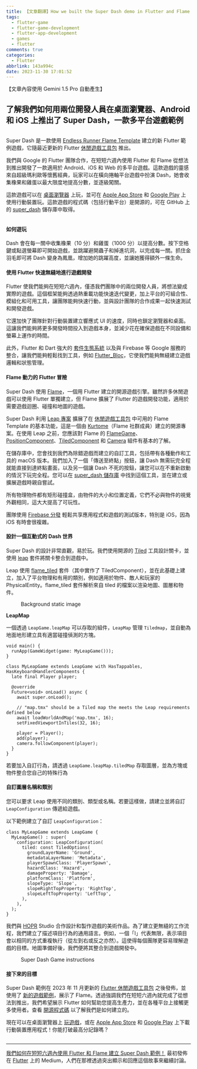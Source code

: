 ```yaml
---
title: 【文章翻譯】How we built the Super Dash demo in Flutter and Flame in just six weeks!
tags:
  - flutter-game
  - flutter-game-development
  - flutter-app-development
  - games
  - flutter
comments: true
categories:
  - Flutter
abbrlink: 143a994c
date: 2023-11-30 17:01:52
---
```


【文章內容使用 Gemini 1.5 Pro 自動產生】

## 了解我們如何用兩位開發人員在桌面瀏覽器、Android 和 iOS 上推出了 Super Dash，一款多平台遊戲範例

<figure>
<img alt="" src="https://cdn-images-1.medium.com/max/1024/1*7Yf06e3HC80KZyZvfL9dZw.png" />
</figure>

Super Dash 是一款使用 [Endless Runner Flame Template](https://github.com/flutter/games/tree/main/templates/endless_runner) 建立的新 Flutter 範例遊戲，它隨最近更新的 Flutter [休閒遊戲工具包](https://medium.com/flutter/building-your-next-casual-game-with-flutter-716ef457e440) 推出。

我們與 Google 的 Flutter 團隊合作，在短短六週內使用 Flutter 和 Flame 從想法到推出開發了一款適用於 Android、iOS 和 Web 的多平台遊戲。這款遊戲的靈感來自超級瑪利歐等懷舊經典，玩家可以在橫向捲軸平台遊戲中扮演 Dash，她會收集橡果和雞蛋以最大限度地提高分數，並逐級闖關。

這款遊戲可以在 [桌面瀏覽器](https://superdash.flutter.dev/) 上玩，並可在 [Apple App Store](https://apps.apple.com/app/super-dash-flutter-game/id6473050393) 和 [Google Play](https://play.google.com/store/apps/details?id=com.verygoodventures.super_dash) 上使用行動裝置玩。這款遊戲的程式碼（包括行動平台）是開源的，可在 GitHub 上的 [super_dash](https://github.com/flutter/super_dash) 儲存庫中取得。

<figure>
<img alt="" src="https://cdn-images-1.medium.com/max/600/1*7q5jOLZfD5UNvaUNiSEbug.gif" />
</figure>

#### 如何遊玩

Dash 會在每一關中收集橡果（10 分）和雞蛋（1000 分）以提高分數。按下空格鍵或點選螢幕即可開始遊戲，並跳躍避開蟲子和掉進坑洞，以完成每一關。抓住金羽毛即可將 Dash 變身為鳳凰，增加她的跳躍高度，並讓她獲得額外一條生命。

#### 使用 Flutter 快速無縫地進行遊戲開發

Flutter 使我們能夠在短短六週內，僅憑我們團隊中的兩位開發人員，將想法變成實際的遊戲。這個框架能夠透過熱重載功能快速迭代變更，加上平台的可組合性、模組化和可用工具，讓團隊能夠快速行動，並與設計團隊的合作成果一起快速測試和開發遊戲。

它還加快了團隊針對行動裝置建立響應式 UI 的速度，同時也鎖定瀏覽器和桌面。這讓我們能夠將更多開發時間投入到遊戲本身，並減少花在確保遊戲在不同設備和螢幕上運作的時間。

此外，Flutter 和 Dart 強大的 [套件生態系統](https://pub.dev/) 以及與 Firebase 等 Google 服務的整合，讓我們能夠輕鬆找到工具，例如 [Flutter_Bloc](https://pub.dev/packages/flutter_bloc)，它使我們能夠無縫建立遊戲邏輯和狀態管理。

#### Flame 動力的 Flutter 冒險

Super Dash 使用 [Flame](https://flame-engine.org/)，一個用 Flutter 建立的開源遊戲引擎。雖然許多休閒遊戲可以使用 Flutter 單獨建立，但 Flame 擴展了 Flutter 的遊戲開發功能，適用於需要遊戲迴圈、碰撞和地圖的遊戲。

Super Dash 利用 [Leap 專案](https://github.com/kurtome/leap) 擴展了在 [休閒遊戲工具包](https://flutter.dev/games) 中可用的 Flame Template 的基本功能，這是一個由 [Kurtome](https://github.com/kurtome)（Flame 社群成員）建立的開源專案。在使用 Leap 之前，您應該對 Flame 的 [FlameGame](https://docs.flame-engine.org/1.3.0/flame/game.html#flamegame)、[PositionComponent](https://docs.flame-engine.org/1.3.0/flame/components.html#positioncomponent)、[TiledComponent](https://docs.flame-engine.org/1.3.0/flame/components.html#tiledcomponent) 和 [Camera](https://docs.flame-engine.org/1.3.0/flame/camera_and_viewport.html#camera) 組件有基本的了解。

在儲存庫中，您會找到我們為除錯遊戲而建立的自訂工具，包括帶有各種動作和工具的 macOS 版本。我們加入了一個「傳送至終點」按鈕，讓 Dash 無需玩完全程就能直接到達終點畫面，以及另一個讓 Dash 不死的按鈕，讓您可以在不重新啟動的情況下玩完全程。您可以在 [super_dash 儲存庫](https://github.com/flutter/super_dash) 中找到這個工具，並在建立或擴展遊戲時親自嘗試。

所有物理物件都有矩形碰撞盒，由物件的大小和位置定義，它們不必與物件的視覺外觀相同，這大大提高了可玩性。

團隊使用 [Firebase 分發](https://firebase.google.com/docs/app-distribution) 輕鬆共享應用程式和遊戲的測試版本，特別是 iOS，因為 iOS 有時會很複雜。

#### 設計一個互動式的 Dash 世界

Super Dash 的設計非常直觀，易於玩。我們使用開源的 [Tiled](https://www.mapeditor.org/) 工具設計關卡，並使用 [leap](https://pub.dev/packages/leap) 套件將關卡整合到遊戲中。

Leap 使用 [flame_tiled](https://pub.dev/packages/flame_tiled) 套件（其中實作了 TiledComponent），並在此基礎上建立，加入了平台物理和有用的類別，例如適用於物件、敵人和玩家的 PhysicalEntity。flame_tiled 套件解析來自 tiled  的檔案以渲染地圖、圖層和物件。

<figure>
<img alt="" src="https://cdn-images-1.medium.com/max/1024/1*CAzGZZFIAi0oszNtLTJBEA.png" />
<figcaption>Background static image</figcaption>
</figure>

**LeapMap**

一個透過 `LeapGame.leapMap` 可以存取的組件，`LeapMap` 管理 `Tiledmap`，並自動為地面地形建立具有適當碰撞偵測的方塊。

```
void main() {
  runApp(GameWidget(game: MyLeapGame()));
}

class MyLeapGame extends LeapGame with HasTappables, HasKeyboardHandlerComponents {
  late final Player player;

  @override
  Future<void> onLoad() async {
    await super.onLoad();

    // "map.tmx" should be a Tiled map the meets the Leap requirements defined below
    await loadWorldAndMap('map.tmx', 16);
    setFixedViewportInTiles(32, 16);

    player = Player();
    add(player);
    camera.followComponent(player);
  }
}
```

若要加入自訂行為，請透過 `LeapGame.leapMap.tiledMap` 存取圖層，並為方塊或物件整合您自己的特殊行為

#### 自訂圖層名稱和類別

您可以要求 Leap 使用不同的類別、類型或名稱。若要這樣做，請建立並將自訂 `LeapConfiguration` 傳遞給遊戲。

以下範例建立了自訂 `LeapConfiguration`：

```
class MyLeapGame extends LeapGame {
  MyLeapGame() : super(
    configuration: LeapConfiguration(
      tiled: const TiledOptions(
        groundLayerName: 'Ground',
        metadataLayerName: 'Metadata',
        playerSpawnClass: 'PlayerSpawn',
        hazardClass: 'Hazard',
        damageProperty: 'Damage',
        platformClass: 'Platform',
        slopeType: 'Slope',
        slopeRightTopProperty: 'RightTop',
        slopeLeftTopProperty: 'LeftTop',
      ),
    ),
  );
}
```

我們與 [HOPR](https://www.hopr.tv/) Studio 合作設計和製作遊戲的美術作品。為了建立更無縫的工作流程，我們建立了描述項目行為的通用語言。例如，一個「I」代表無限，表示項目會以相同的方式重複執行（從左到右或反之亦然）。這使得每個團隊更容易理解遊戲的目標。地圖準備好後，我們便將其整合到遊戲開發中。

<figure>
<img alt="" src="https://cdn-images-1.medium.com/max/1024/1*vXIAYAtllF-90sECtDHfkg.png" />
<figcaption>Super Dash Game instructions</figcaption>
</figure>

#### 接下來的目標

Super Dash 範例在 2023 年 11 月更新的 [Flutter 休閒遊戲工具包](http://flutter.dev/games) 之後發佈，並使用了 [新的遊戲範例](https://github.com/flutter/games/tree/main/templates/endless_runner)，展示了 Flame。透過強調我們在短短六週內就完成了從想法到推出，我們希望展示 Flutter 如何幫助您提高生產力，並在各種平台上接觸更多使用者。查看 [開源程式碼](https://github.com/flutter/super_dash) 以了解我們是如何建立的。

現在可以在桌面瀏覽器上 [玩遊戲](https://superdash.flutter.dev/)，或在 [Apple App Store](https://apps.apple.com/app/super-dash-flutter-game/id6473050393) 和 [Google Play](https://play.google.com/store/apps/details?id=com.verygoodventures.super_dash) 上下載行動裝置應用程式！你能打破最高分記錄嗎？

<img src="https://medium.com/_/stat?event=post.clientViewed&referrerSource=full_rss&postId=9c7aa2a5ad31" width="1" height="1" alt=""><hr><p><a href="https://medium.com/flutter/how-we-built-the-new-super-dash-demo-in-flutter-and-flame-in-just-six-weeks-9c7aa2a5ad31">我們如何在短短六週內使用 Flutter 和 Flame 建立 Super Dash 範例！</a> 最初發佈在 <a href="https://medium.com/flutter">Flutter</a> 上的 Medium，人們在那裡透過突出顯示和回應這個故事來繼續討論。</p> 
